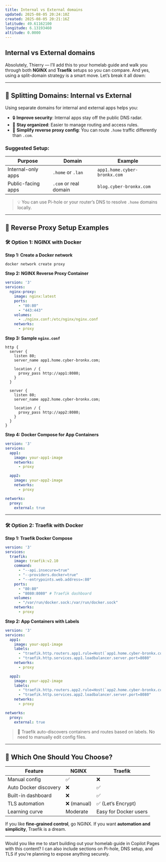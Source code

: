 ```yaml
---
title: Internal vs External domains
updated: 2025-08-05 20:24:10Z
created: 2025-08-05 20:21:16Z
latitude: 49.61162100
longitude: 6.13193460
altitude: 0.0000
---
```


## Internal vs External domains
Absolutely, Thierry — I’ll add this to your homelab guide and walk you through both **NGINX** and **Traefik** setups so you can compare. And yes, using a split-domain strategy is a smart move. Let’s break it all down:

---

## 🧭 Splitting Domains: Internal vs External

Using separate domains for internal and external apps helps you:

- 🔒 **Improve security**: Internal apps stay off the public DNS radar.
- 🧠 **Stay organized**: Easier to manage routing and access rules.
- 🧰 **Simplify reverse proxy config**: You can route `.home` traffic differently than `.com`.

### Suggested Setup:
| Purpose | Domain | Example |
|--------|--------|---------|
| Internal-only apps | `.home` or `.lan` | `app1.home.cyber-bronkx.com` |
| Public-facing apps | `.com` or real domain | `blog.cyber-bronkx.com` |

> 💡 You can use Pi-hole or your router’s DNS to resolve `.home` domains locally.

---

## 🧪 Reverse Proxy Setup Examples

### 🛠 Option 1: NGINX with Docker

**Step 1: Create a Docker network**
```bash
docker network create proxy
```

**Step 2: NGINX Reverse Proxy Container**
```yaml
version: '3'
services:
  nginx-proxy:
    image: nginx:latest
    ports:
      - "80:80"
      - "443:443"
    volumes:
      - ./nginx.conf:/etc/nginx/nginx.conf
    networks:
      - proxy
```

**Step 3: Sample `nginx.conf`**
```nginx
http {
  server {
    listen 80;
    server_name app1.home.cyber-bronkx.com;

    location / {
      proxy_pass http://app1:8080;
    }
  }

  server {
    listen 80;
    server_name app2.home.cyber-bronkx.com;

    location / {
      proxy_pass http://app2:8080;
    }
  }
}
```

**Step 4: Docker Compose for App Containers**
```yaml
version: '3'
services:
  app1:
    image: your-app1-image
    networks:
      - proxy

  app2:
    image: your-app2-image
    networks:
      - proxy

networks:
  proxy:
    external: true
```

---

### 🛠 Option 2: Traefik with Docker

**Step 1: Traefik Docker Compose**
```yaml
version: '3'
services:
  traefik:
    image: traefik:v2.10
    command:
      - "--api.insecure=true"
      - "--providers.docker=true"
      - "--entrypoints.web.address=:80"
    ports:
      - "80:80"
      - "8080:8080" # Traefik dashboard
    volumes:
      - "/var/run/docker.sock:/var/run/docker.sock"
    networks:
      - proxy
```

**Step 2: App Containers with Labels**
```yaml
version: '3'
services:
  app1:
    image: your-app1-image
    labels:
      - "traefik.http.routers.app1.rule=Host(`app1.home.cyber-bronkx.com`)"
      - "traefik.http.services.app1.loadbalancer.server.port=8080"
    networks:
      - proxy

  app2:
    image: your-app2-image
    labels:
      - "traefik.http.routers.app2.rule=Host(`app2.home.cyber-bronkx.com`)"
      - "traefik.http.services.app2.loadbalancer.server.port=8080"
    networks:
      - proxy

networks:
  proxy:
    external: true
```

> 🧠 Traefik auto-discovers containers and routes based on labels. No need to manually edit config files.

---

## 🧩 Which One Should You Choose?

| Feature | NGINX | Traefik |
|--------|-------|---------|
| Manual config | ✅ | ❌ |
| Auto Docker discovery | ❌ | ✅ |
| Built-in dashboard | ❌ | ✅ |
| TLS automation | ❌ (manual) | ✅ (Let’s Encrypt) |
| Learning curve | Moderate | Easy for Docker users |

If you like **fine-grained control**, go NGINX. If you want **automation and simplicity**, Traefik is a dream.

---

Would you like me to start building out your homelab guide in Copilot Pages with this content? I can also include sections on Pi-hole, DNS setup, and TLS if you're planning to expose anything securely.
